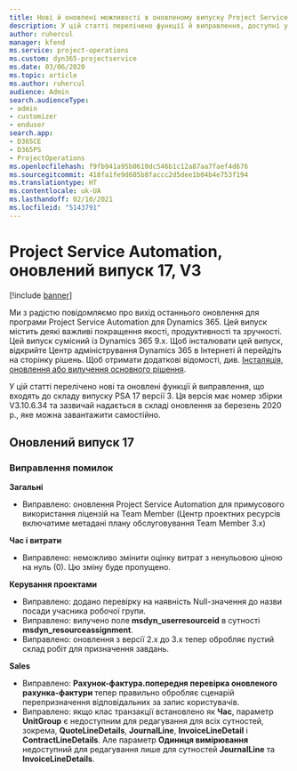 ```yaml
---
title: Нові й оновлені можливості в оновленому випуску Project Service Automation 17 версії 3
description: У цій статті перелічено функції й виправлення, доступні у випуску Project Service Automation 17 версії 3.
author: ruhercul
manager: kfend
ms.service: project-operations
ms.custom: dyn365-projectservice
ms.date: 03/06/2020
ms.topic: article
ms.author: ruhercul
audience: Admin
search.audienceType:
- admin
- customizer
- enduser
search.app:
- D365CE
- D365PS
- ProjectOperations
ms.openlocfilehash: f9fb941a95b0610dc546b1c12a87aa7faef4d676
ms.sourcegitcommit: 418fa1fe9d605b8faccc2d5dee1b04b4e753f194
ms.translationtype: HT
ms.contentlocale: uk-UA
ms.lasthandoff: 02/10/2021
ms.locfileid: "5143791"
---
```

# <a name="project-service-automation-update-release-17-v3"></a>Project Service Automation, оновлений випуск 17, V3

[!include [banner](../includes/psa-now-project-operations.md)]

Ми з радістю повідомляємо про вихід останнього оновлення для програми Project Service Automation для Dynamics 365. Цей випуск містить деякі важливі покращення якості, продуктивності та зручності.  Цей випуск сумісний із Dynamics 365 9.x. Щоб інсталювати цей випуск, відкрийте Центр адміністрування Dynamics 365 в Інтернеті й перейдіть на сторінку рішень. Щоб отримати додаткові відомості, див. [Інсталяція, оновлення або вилучення основного рішення](https://docs.microsoft.com/power-platform/admin/install-remove-preferred-solution).

У цій статті перелічено нові та оновлені функції й виправлення, що входять до складу випуску PSA 17 версії 3. Ця версія має номер збірки V3.10.6.34 та зазвичай надається в складі оновлення за березень 2020 р., яке можна завантажити самостійно.


## <a name="update-release-17"></a>Оновлений випуск 17

### <a name="bug-fixes"></a>Виправлення помилок

**Загальні**

- Виправлено: оновлення Project Service Automation для примусового використання ліцензій на Team Member (Центр проектних ресурсів включатиме метадані плану обслуговування Team Member 3.x)
 
**Час і витрати**

- Виправлено: неможливо змінити оцінку витрат з ненульовою ціною на нуль (0). Цю зміну буде пропущено.

**Керування проектами**

- Виправлено: додано перевірку на наявність Null-значення до назви посади учасника робочої групи.
- Виправлено: вилучено поле **msdyn_userresourceid** в сутності **msdyn_resourceassignment**.
- Виправлено: оновлення з версії 2.x до 3.x тепер обробляє пустий склад робіт для призначення завдань.

**Sales**

- Виправлено: **Рахунок-фактура.попередня перевірка оновленого рахунка-фактури** тепер правильно обробляє сценарій перепризначення відповідальних за запис користувачів.
- Виправлено: якщо клас транзакції встановлено як **Час**, параметр **UnitGroup** є недоступним для редагування для всіх сутностей, зокрема, **QuoteLineDetails**, **JournalLine**, **InvoiceLineDetail** і **ContractLineDetails**. Але параметр **Одиниця вимірювання** недоступний для редагування лише для сутностей **JournalLine** та **InvoiceLineDetails**.


